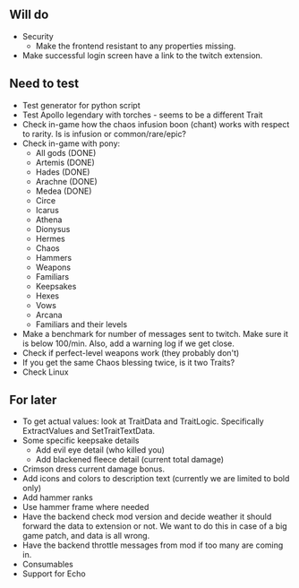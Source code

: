 ## Will do

- Security
  - Make the frontend resistant to any properties missing.
- Make successful login screen have a link to the twitch extension.

## Need to test

- Test generator for python script
- Test Apollo legendary with torches - seems to be a different Trait
- Check in-game how the chaos infusion boon (chant) works with respect to rarity. Is is infusion or common/rare/epic?
- Check in-game with pony:
  - All gods (DONE)
  - Artemis (DONE)
  - Hades (DONE)
  - Arachne (DONE)
  - Medea (DONE)
  - Circe
  - Icarus
  - Athena
  - Dionysus
  - Hermes
  - Chaos
  - Hammers
  - Weapons
  - Familiars
  - Keepsakes
  - Hexes
  - Vows
  - Arcana
  - Familiars and their levels
- Make a benchmark for number of messages sent to twitch. Make sure it is below 100/min. Also, add a warning log if we get close.
- Check if perfect-level weapons work (they probably don't)
- If you get the same Chaos blessing twice, is it two Traits?
- Check Linux

## For later

- To get actual values: look at TraitData and TraitLogic. Specifically ExtractValues and SetTraitTextData.
- Some specific keepsake details
  - Add evil eye detail (who killed you)
  - Add blackened fleece detail (current total damage)
- Crimson dress current damage bonus.
- Add icons and colors to description text (currently we are limited to bold only)
- Add hammer ranks
- Use hammer frame where needed
- Have the backend check mod version and decide weather it should forward the data to extension or not. We want to do this in case of a big game patch, and data is all wrong.
- Have the backend throttle messages from mod if too many are coming in.
- Consumables
- Support for Echo
